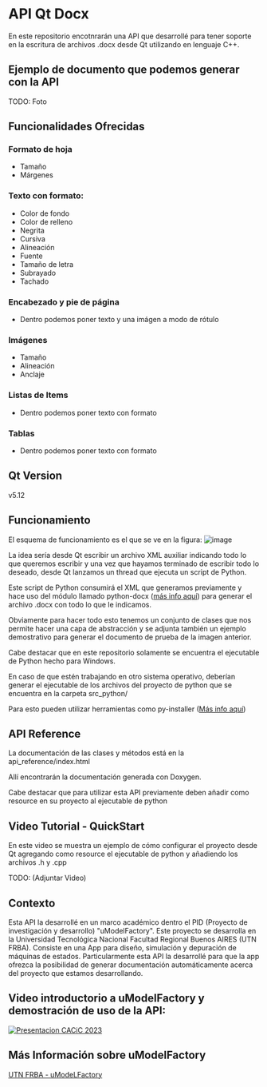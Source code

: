 # API Qt Docx
En este repositorio encotnrarán una API que desarrollé para tener soporte en la escritura de archivos .docx desde Qt utilizando en lenguaje C++.

## Ejemplo de documento que podemos generar con la API
TODO: Foto

## Funcionalidades Ofrecidas
### Formato de hoja
- Tamaño
- Márgenes

### Texto con formato:
- Color de fondo
- Color de relleno
- Negrita
- Cursiva
- Alineación
- Fuente
- Tamaño de letra
- Subrayado
- Tachado

### Encabezado y pie de página
- Dentro podemos poner texto y una imágen a modo de rótulo

### Imágenes
- Tamaño
- Alineación
- Anclaje

### Listas de Items
- Dentro podemos poner texto con formato

### Tablas
- Dentro podemos poner texto con formato

## Qt Version
v5.12

## Funcionamiento
El esquema de funcionamiento es el que se ve en la figura:
![image](https://github.com/user-attachments/assets/86203528-292c-4886-853e-b251a8953259)

La idea sería desde Qt escribir un archivo XML auxiliar indicando todo lo que queremos escribir y una vez que hayamos terminado de escribir todo lo deseado, desde Qt lanzamos un thread que ejecuta un script de Python.

Este script de Python consumirá el XML que generamos previamente y hace uso del módulo llamado python-docx ([más info aquí](https://python-docx.readthedocs.io/en/latest/)) para generar el archivo .docx con todo lo que le indicamos.

Obviamente para hacer todo esto tenemos un conjunto de clases que nos permite hacer una capa de abstracción y se adjunta también un ejemplo demostrativo para generar el documento de prueba de la imagen anterior.

Cabe destacar que en este repositorio solamente se encuentra el ejecutable de Python hecho para Windows.

En caso de que estén trabajando en otro sistema operativo, deberían generar el ejecutable de los archivos del proyecto de python que se encuentra en la carpeta src_python/

Para esto pueden utilizar herramientas como py-installer ([Más info aquí](https://pyinstaller.org/en/stable/))

## API Reference
La documentación de las clases y métodos está en la api_reference/index.html

Allí encontrarán la documentación generada con Doxygen.

Cabe destacar que para utilizar esta API previamente deben añadir como resource en su proyecto al ejecutable de python

## Video Tutorial - QuickStart
En este video se muestra un ejemplo de cómo configurar el proyecto desde Qt agregando como resource el ejecutable de python y añadiendo los archivos .h y .cpp

TODO: (Adjuntar Video)

## Contexto
Esta API la desarrollé en un marco académico dentro el PID (Proyecto de investigación y desarrollo) "uModelFactory".
Este proyecto se desarrolla en la Universidad Tecnológica Nacional Facultad Regional Buenos AIRES (UTN FRBA).
Consiste en una App para diseño, simulación y depuración de máquinas de estados.
Particularmente esta API la desarrollé para que la app ofrezca la posibilidad de generar documentación automáticamente acerca del proyecto que estamos desarrollando.

## Video introductorio a uModelFactory y demostración de uso de la API:
[![Presentacion CACiC 2023](https://img.youtube.com/vi/wtGmZHFcD08/0.jpg)](https://www.youtube.com/watch?v=wtGmZHFcD08&t=138s&ab_channel=NicolasAlmaraz)

## Más Información sobre uModelFactory
[UTN FRBA - uModeLFactory](https://www.frba.utn.edu.ar/electronica/umodelfactory-2/)
